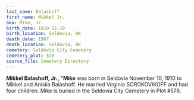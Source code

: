 ```yaml
---
last_name: Balashoff
first_name: Mikkel Jr.
aka: Mike, Jr.
birth_date: 1910-11-10
birth_location: Seldovia, AK
death_date: 1967
death_location: Seldovia, AK
cemetery: Seldovia City Cemetery
cemetery_plot: 578
source_file: Cemetery Directory
---
```

**Mikkel Balashoff, Jr., "Mike** was born in Seldovia November 10, 1910 to Mikkel and Anisiia Balashoff. He married Virginia SOROKOVIKOFF and had four children. Mike is buried in the Seldovia City Cemetery in Plot #578.  




